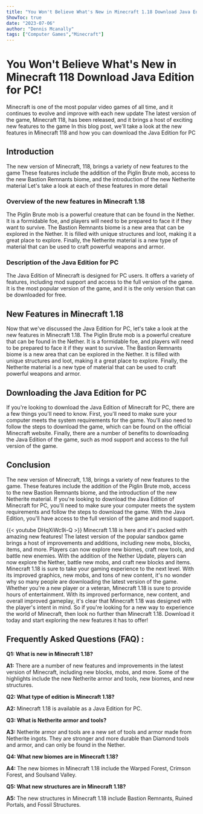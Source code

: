 ```yaml
---
title: "You Won't Believe What's New in Minecraft 1.18 Download Java Edition for PC!"
ShowToc: true 
date: "2023-07-06"
author: "Dennis Mcanally" 
tags: ["Computer Games","Minecraft"]
---
```

# You Won't Believe What's New in Minecraft 118 Download Java Edition for PC! 
Minecraft is one of the most popular video games of all time, and it continues to evolve and improve with each new update The latest version of the game, Minecraft 118, has been released, and it brings a host of exciting new features to the game In this blog post, we'll take a look at the new features in Minecraft 118 and how you can download the Java Edition for PC 

## Introduction 
The new version of Minecraft, 118, brings a variety of new features to the game These features include the addition of the Piglin Brute mob, access to the new Bastion Remnants biome, and the introduction of the new Netherite material Let's take a look at each of these features in more detail 

### Overview of the new features in Minecraft 1.18 
The Piglin Brute mob is a powerful creature that can be found in the Nether. It is a formidable foe, and players will need to be prepared to face it if they want to survive. The Bastion Remnants biome is a new area that can be explored in the Nether. It is filled with unique structures and loot, making it a great place to explore. Finally, the Netherite material is a new type of material that can be used to craft powerful weapons and armor. 

### Description of the Java Edition for PC 
The Java Edition of Minecraft is designed for PC users. It offers a variety of features, including mod support and access to the full version of the game. It is the most popular version of the game, and it is the only version that can be downloaded for free. 

## New Features in Minecraft 1.18 
Now that we've discussed the Java Edition for PC, let's take a look at the new features in Minecraft 1.18. The Piglin Brute mob is a powerful creature that can be found in the Nether. It is a formidable foe, and players will need to be prepared to face it if they want to survive. The Bastion Remnants biome is a new area that can be explored in the Nether. It is filled with unique structures and loot, making it a great place to explore. Finally, the Netherite material is a new type of material that can be used to craft powerful weapons and armor. 

## Downloading the Java Edition for PC 
If you're looking to download the Java Edition of Minecraft for PC, there are a few things you'll need to know. First, you'll need to make sure your computer meets the system requirements for the game. You'll also need to follow the steps to download the game, which can be found on the official Minecraft website. Finally, there are a number of benefits to downloading the Java Edition of the game, such as mod support and access to the full version of the game. 

## Conclusion 
The new version of Minecraft, 1.18, brings a variety of new features to the game. These features include the addition of the Piglin Brute mob, access to the new Bastion Remnants biome, and the introduction of the new Netherite material. If you're looking to download the Java Edition of Minecraft for PC, you'll need to make sure your computer meets the system requirements and follow the steps to download the game. With the Java Edition, you'll have access to the full version of the game and mod support.

{{< youtube DHqXiWc9i-Q >}} 
Minecraft 1.18 is here and it's packed with amazing new features! The latest version of the popular sandbox game brings a host of improvements and additions, including new mobs, blocks, items, and more. Players can now explore new biomes, craft new tools, and battle new enemies. With the addition of the Nether Update, players can now explore the Nether, battle new mobs, and craft new blocks and items. Minecraft 1.18 is sure to take your gaming experience to the next level. With its improved graphics, new mobs, and tons of new content, it's no wonder why so many people are downloading the latest version of the game. Whether you're a new player or a veteran, Minecraft 1.18 is sure to provide hours of entertainment. With its improved performance, new content, and overall improved gameplay, it's clear that Minecraft 1.18 was designed with the player's intent in mind. So if you're looking for a new way to experience the world of Minecraft, then look no further than Minecraft 1.18. Download it today and start exploring the new features it has to offer!

## Frequently Asked Questions (FAQ) :
**Q1: What is new in Minecraft 1.18?**

**A1:** There are a number of new features and improvements in the latest version of Minecraft, including new blocks, mobs, and more. Some of the highlights include the new Netherite armor and tools, new biomes, and new structures.

**Q2: What type of edition is Minecraft 1.18?**

**A2:** Minecraft 1.18 is available as a Java Edition for PC.

**Q3: What is Netherite armor and tools?**

**A3:** Netherite armor and tools are a new set of tools and armor made from Netherite ingots. They are stronger and more durable than Diamond tools and armor, and can only be found in the Nether.

**Q4: What new biomes are in Minecraft 1.18?**

**A4:** The new biomes in Minecraft 1.18 include the Warped Forest, Crimson Forest, and Soulsand Valley.

**Q5: What new structures are in Minecraft 1.18?**

**A5:** The new structures in Minecraft 1.18 include Bastion Remnants, Ruined Portals, and Fossil Structures.



